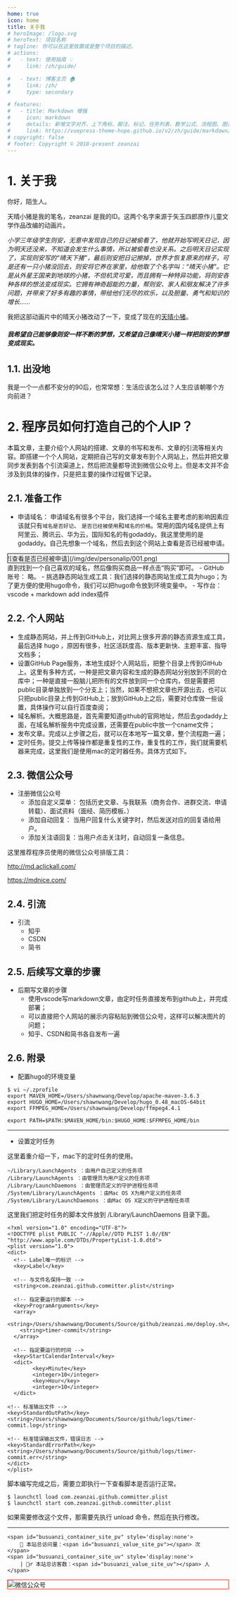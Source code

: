 ```yaml
---
home: true
icon: home
title: 关于我
# heroImage: /logo.svg
# heroText: 项目名称
# tagline: 你可以在这里放置或是整个项目的描述。
# actions:
#   - text: 使用指南 💡
#     link: /zh/guide/

#   - text: 博客主页 🏠
#     link: /zh/
#     type: secondary

# features:
#   - title: Markdown 增强
#     icon: markdown
#     details: 新增文字对齐、上下角标、脚注、标记、任务列表、数学公式、流程图、图表与幻灯片支持
#     link: https://vuepress-theme-hope.github.io/v2/zh/guide/markdown/
# copyright: false
# footer: Copyright © 2018-present zeanzai
---
```


# 1. 关于我

你好，陌生人。

天晴小猪是我的笔名，zeanzai 是我的ID。这两个名字来源于矢玉四郎原作儿童文学作品改编的动画片。

*小学三年级学生则安，无意中发现自己的日记被偷看了，他就开始写明天日记，因为明天还没来，不知道会发生什么事情，所以被偷看也没关系。之后明天日记实现了，实现则安写的“晴天下猪”，最后则安把日记擦掉，世界才恢复原来的样子，可是还有一只小猪没回去，则安将它养在家里，给他取了个名字叫：“晴天小猪”。它是从外星王国来到地球的小猪，不但机灵可爱，而且拥有一种特异功能，将则安各种各样的想法变成现实。它拥有神奇超能的力量，帮则安、家人和朋友解决了许多问题，并带来了好多有趣的事情，带给他们无尽的欢乐，以及胆量、勇气和知识的增长……*

我把这部动画片中的晴天小猪改动了一下，变成了现在的[天晴小猪](https://zeanzai.me)。

**<h6>我希望自己能够像则安一样不断的梦想，又希望自己像晴天小猪一样把则安的梦想变成现实。</h6>**


## 1.1. 出没地

我是一个一点都不安分的90后，也常常想：生活应该怎么过？人生应该朝哪个方向前进？


# 2. 程序员如何打造自己的个人IP？


本篇文章，主要介绍个人网站的搭建、文章的书写和发布、文章的引流等相关内容。即搭建一个个人网站，定期把自己写的文章发布到个人网站上，然后并把文章同步发表到各个引流渠道上，然后把流量都导流到微信公众号上。但是本文并不会涉及到具体的操作，只是把主要的操作过程做下记录。

## 2.1. 准备工作

- 申请域名： 申请域名有很多个平台，我们选择一个域名主要考虑的影响因素应该就只有`域名是否好记`、 `是否已经被使用`和`域名的价格`。常用的国内域名提供上有阿里云、腾讯云、华为云，国际知名的有godaddy。我这里使用的是godaddy。自己先想象一个域名，然后去到这个网站上查看是否已经被申请。
<div style="border:1px solid black">![查看是否已经被申请](/img/dev/personalip/001.png)</div>
直到找到一个自己喜欢的域名，然后像购买商品一样点击“购买”即可。
- GitHub账号： 略。
- 挑选静态网站生成工具：我们选择的静态网站生成工具为hugo；为了更方便的使用hugo命令，我们可以把hugo命令放到环境变量中。
- 写作台： vscode + markdown add index插件

## 2.2. 个人网站

- 生成静态网站，并上传到GitHub上，对比网上很多开源的静态资源生成工具，最后选择 hugo ，原因有很多，社区活跃度高、版本更新快、主题丰富、指导文档多；
- 设置GitHub Page服务，本地生成好个人网站后，把整个目录上传到GitHub上。这里有多种方式，一种是把文章内容和生成的静态网站分别放到不同的仓库中；一种是直接一股脑儿把所有的文件放到同一个仓库内，但是需要把public目录单独放到一个分支上；当然，如果不想把文章也开源出去，也可以只把public目录上传到GitHub上；放到GitHub上之后，需要对仓库做一些设置，具体操作可以自行百度查阅；
- 域名解析。大概思路是，首先需要知道github的官网地址，然后去godaddy上面，在域名解析服务中完成设置，还需要在public中放一个cname文件；
- 发布文章。完成以上步骤之后，就可以在本地写一篇文章，整个流程跑一遍；
- 定时任务。提交上传等操作都是重复性的工作，重复性的工作，我们就需要机器来完成，这里我们是使用mac的定时器任务。具体方式如下。


## 2.3. 微信公众号

- 注册微信公众号
  - 添加自定义菜单： 包括历史文章、与我联系（商务合作、进群交流、申请转载）、面试资料（面经、简历模板、）
  - 添加自动回复： 当用户回复什么关键字时，然后发送对应的回复语给用户。
  - 添加关注语回复：当用户点击关注时，自动回复一条信息。

这里推荐程序员使用的微信公众号排版工具：

http://md.aclickall.com/

https://mdnice.com/

## 2.4. 引流

- 引流
  - 知乎
  - CSDN
  - 简书



## 2.5. 后续写文章的步骤

- 后期写文章的步骤
  - 使用vscode写markdown文章，由定时任务直接发布到github上，并完成部署；
  - 可以直接把个人网站的展示内容粘贴到微信公众号，这样可以解决图片的问题；
  - 知乎、CSDN和简书各自发布一遍



## 2.6. 附录

- 配置hugo的环境变量

```
$ vi ~/.zprofile
export MAVEN_HOME=/Users/shawnwang/Develop/apache-maven-3.6.3
export HUGO_HOME=/Users/shawnwang/Develop/hugo_0.48_macOS-64bit
export FFMPEG_HOME=/Users/shawnwang/Develop/ffmpeg4.4.1

export PATH=$PATH:$MAVEN_HOME/bin:$HUGO_HOME:$FFMPEG_HOME/bin
```

---

- 设置定时任务

这里着重介绍一下，mac下的定时任务的使用。

```
~/Library/LaunchAgents ：由用户自己定义的任务项
/Library/LaunchAgents ：由管理员为用户定义的任务项
/Library/LaunchDaemons ：由管理员定义的守护进程任务项
/System/Library/LaunchAgents ：由Mac OS X为用户定义的任务项
/System/Library/LaunchDaemons ：由Mac OS X定义的守护进程任务项
```

这里我们把定时任务的脚本文件放到 /Library/LaunchDaemons 目录下面。

```
<?xml version="1.0" encoding="UTF-8"?>
<!DOCTYPE plist PUBLIC "-//Apple//DTD PLIST 1.0//EN" "http://www.apple.com/DTDs/PropertyList-1.0.dtd">
<plist version="1.0">
<dict>
  <!-- Label唯一的标识 -->
  <key>Label</key>

  <!-- 与文件名保持一致 -->
  <string>com.zeanzai.github.committer.plist</string>

  <!-- 指定要运行的脚本 -->
  <key>ProgramArguments</key>
  <array>
    <string>/Users/shawnwang/Documents/Source/github/zeanzai.me/deploy.sh</string>
    <string>timer-commit</string>
  </array>
  
  <!-- 指定要运行的时间 -->
  <key>StartCalendarInterval</key>
  <dict>
        <key>Minute</key>
        <integer>10</integer>
        <key>Hour</key>
        <integer>10</integer>
  </dict>

<!-- 标准输出文件 -->
<key>StandardOutPath</key>
<string>/Users/shawnwang/Documents/Source/github/logs/timer-commit.log</string>

<!-- 标准错误输出文件，错误日志 -->
<key>StandardErrorPath</key>
<string>/Users/shawnwang/Documents/Source/github/logs/timer-commit.err</string>
</dict>
</plist>
```


脚本编写完成之后，需要立即执行一下查看脚本是否运行正常。

```
$ launchctl load com.zeanzai.github.committer.plist
$ launchctl start com.zeanzai.github.committer.plist
```

如果需要修改这个文件，那需要先执行 unload 命令，然后在执行修改。

---


```
<span id="busuanzi_container_site_pv" style='display:none'>
    👀 本站总访问量：<span id="busuanzi_value_site_pv"></span> 次
</span>
<span id="busuanzi_container_site_uv" style='display:none'>
    | 🚴‍♂️ 本站总访客数：<span id="busuanzi_value_site_uv"></span> 人
</span>
```










<img style="border:1px red solid; display:block; margin:0 auto;" :src="$withBase('/qrcode.jpg')" alt="微信公众号" />
